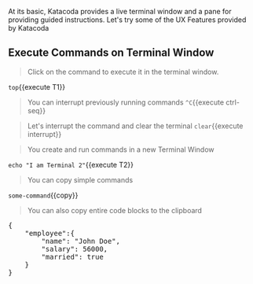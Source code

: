 At its basic, Katacoda provides a live terminal window and a pane for providing guided instructions. Let's try some of the UX Features provided by Katacoda

## Execute Commands on Terminal Window
> Click on the command to execute it in the terminal window.

`top`{{execute T1}}

> You can interrupt previously running commands
`^C`{{execute ctrl-seq}}

> Let's interrupt the command and clear the terminal
`clear`{{execute interrupt}}

> You create and run commands in a new Terminal Window

`echo "I am Terminal 2"`{{execute T2}}

> You can copy simple commands

`some-command`{{copy}}

> You can also copy entire code blocks to the clipboard
<pre class="file" data-target="clipboard">
{
    "employee":{
        "name": "John Doe",
        "salary": 56000,
        "married": true
    }
}
</pre>